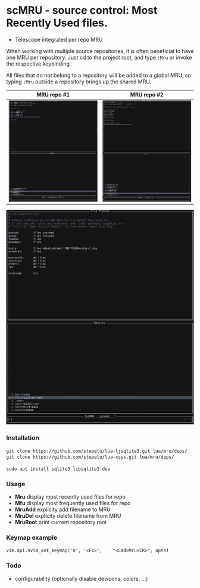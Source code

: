 # scMRU - source control: Most Recently Used files.

* Telescope integrated per repo MRU

When working with multiple source repositories, it is often beneficial to have
one MRU per repository.
Just cd to the project root, and type `:Mru` or invoke the respective keybinding.

All files that do not belong to a repository will be added to a global MRU, so
typing `:Mru` outside a repository brings up the shared MRU.


MRU repo #1                |  MRU repo #2
:-------------------------:|:-------------------------:
![](https://github.com/ilAYAli/scMRU/blob/main/media/this_repo_mru.png)  |  ![](https://github.com/ilAYAli/scMRU/blob/main/media/nvim_conf_mru.png)

![](https://github.com/ilAYAli/scMRU/blob/main/media/global_mru.png)


### Installation
    git clone https://github.com/stepelu/lua-ljsqlite3.git lua/mru/deps/
    git clone https://github.com/stepelu/lua-xsys.git lua/mru/deps/

    sudo apt install sqlite3 libsqlite3-dev


### Usage
* **Mru**        display most recently used files for repo
* **Mfu**        display most frequently used files for repo
* **MruAdd**     explicity add filename to MRU
* **MruDel**     explicity delete filename from MRU
* **MruRoot**    print current repository root


### Keymap example
    vim.api.nvim_set_keymap('n', '<F1>',    "<Cmd>Mru<CR>", opts)

### Todo
 * configurability (optionally disable devicons, colors, ...)
